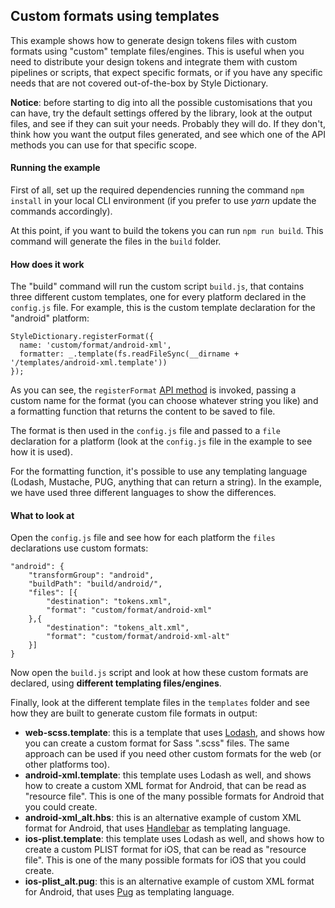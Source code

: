 ## Custom formats using templates

This example shows how to generate design tokens files with custom formats using "custom" template files/engines. This is useful when you need to distribute your design tokens and integrate them with custom pipelines or scripts, that expect specific formats, or if you have any specific needs that are not covered out-of-the-box by Style Dictionary.

**Notice**: before starting to dig into all the possible customisations that you can have, try the default settings offered by the library, look at the output files, and see if they can suit your needs. Probably they will do. If they don't, think how you want the output files generated, and see which one of the API methods you can use for that specific scope.

#### Running the example

First of all, set up the required dependencies running the command `npm install` in your local CLI environment (if you prefer to use *yarn* update the commands accordingly).

At this point, if you want to build the tokens you can run `npm run build`. This command will generate the files in the `build` folder.

#### How does it work

The "build" command will run the custom script `build.js`, that contains three different custom templates, one for every platform declared in the `config.js` file. For example, this is the custom template declaration for the "android" platform:

```
StyleDictionary.registerFormat({
  name: 'custom/format/android-xml',
  formatter: _.template(fs.readFileSync(__dirname + '/templates/android-xml.template'))
});
```

As you can see, the `registerFormat` [API method](https://amzn.github.io/style-dictionary/#/api?id=registerformat) is invoked, passing a custom name for the format (you can choose whatever string you like) and a formatting function that returns the content to be saved to file.

The format is then used in the `config.js` file and passed to a `file` declaration for a platform (look at the `config.js` file in the example to see how it is used).

For the formatting function, it's possible to use any templating language (Lodash, Mustache, PUG, anything that can return a string). In the example, we have used three different languages to show the differences.

#### What to look at

Open the `config.js` file and see how for each platform the `files` declarations use custom formats:

```
"android": {
    "transformGroup": "android",
    "buildPath": "build/android/",
    "files": [{
        "destination": "tokens.xml",
        "format": "custom/format/android-xml"
    },{
        "destination": "tokens_alt.xml",
        "format": "custom/format/android-xml-alt"
    }]
}
```

Now open the `build.js` script and look at how these custom formats are declared, using **different templating files/engines**.

Finally, look at the different template files in the `templates` folder and see how they are built to generate custom file formats in output:

* **web-scss.template**: this is a template that uses [Lodash](https://lodash.com/docs/4.17.10#template), and shows how you can create a custom format for Sass ".scss" files. The same approach can be used if you need other custom formats for the web (or other platforms too).
* **android-xml.template**: this template uses Lodash as well, and shows how to create a custom XML format for Android, that can be read as "resource file". This is one of the many possible formats for Android that you could create.
* **android-xml_alt.hbs**: this is an alternative example of custom XML format for Android, that uses [Handlebar](https://handlebarsjs.com) as templating language.
* **ios-plist.template**: this template uses Lodash as well, and shows how to create a custom PLIST format for iOS, that can be read as "resource file". This is one of the many possible formats for iOS that you could create.
* **ios-plist_alt.pug**: this is an alternative example of custom XML format for Android, that uses [Pug](https://pugjs.org/api/getting-started.html) as templating language.
